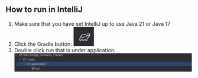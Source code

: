 ## How to run in IntelliJ
1. Make sure that you have set IntelliJ up to use Java 21 or Java 17
2. Click the Gradle button: ![Gradle Elephant](readme_images/gradle.png)
3. Double click run that is under application: ![Gradle tab in IntelliJ](readme_images/gradle_tab.png)
